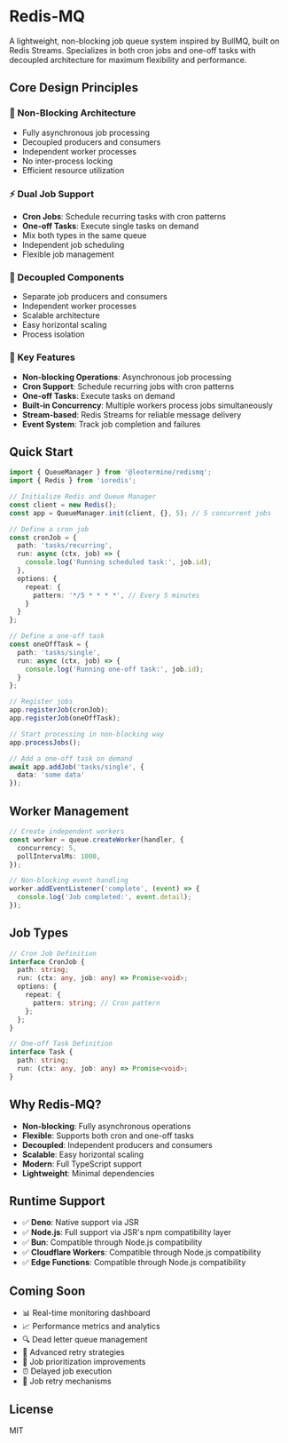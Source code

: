 # Redis-MQ

A lightweight, non-blocking job queue system inspired by BullMQ, built on Redis Streams. Specializes in both cron jobs and one-off tasks with decoupled architecture for maximum flexibility and performance.

## Core Design Principles

### 🎯 Non-Blocking Architecture
- Fully asynchronous job processing
- Decoupled producers and consumers
- Independent worker processes
- No inter-process locking
- Efficient resource utilization

### ⚡ Dual Job Support
- **Cron Jobs**: Schedule recurring tasks with cron patterns
- **One-off Tasks**: Execute single tasks on demand
- Mix both types in the same queue
- Independent job scheduling
- Flexible job management

### 🔄 Decoupled Components
- Separate job producers and consumers
- Independent worker processes
- Scalable architecture
- Easy horizontal scaling
- Process isolation

### 🚀 Key Features
- **Non-blocking Operations**: Asynchronous job processing
- **Cron Support**: Schedule recurring jobs with cron patterns
- **One-off Tasks**: Execute tasks on demand
- **Built-in Concurrency**: Multiple workers process jobs simultaneously
- **Stream-based**: Redis Streams for reliable message delivery
- **Event System**: Track job completion and failures

## Quick Start

```typescript
import { QueueManager } from '@leotermine/redismq';
import { Redis } from 'ioredis';

// Initialize Redis and Queue Manager
const client = new Redis();
const app = QueueManager.init(client, {}, 5); // 5 concurrent jobs

// Define a cron job
const cronJob = {
  path: 'tasks/recurring',
  run: async (ctx, job) => {
    console.log('Running scheduled task:', job.id);
  },
  options: {
    repeat: {
      pattern: '*/5 * * * *', // Every 5 minutes
    }
  }
};

// Define a one-off task
const oneOffTask = {
  path: 'tasks/single',
  run: async (ctx, job) => {
    console.log('Running one-off task:', job.id);
  }
};

// Register jobs
app.registerJob(cronJob);
app.registerJob(oneOffTask);

// Start processing in non-blocking way
app.processJobs();

// Add a one-off task on demand
await app.addJob('tasks/single', { 
  data: 'some data'
});
```

## Worker Management

```typescript
// Create independent workers
const worker = queue.createWorker(handler, {
  concurrency: 5,
  pollIntervalMs: 1000,
});

// Non-blocking event handling
worker.addEventListener('complete', (event) => {
  console.log('Job completed:', event.detail);
});
```

## Job Types

```typescript
// Cron Job Definition
interface CronJob {
  path: string;
  run: (ctx: any, job: any) => Promise<void>;
  options: {
    repeat: {
      pattern: string; // Cron pattern
    };
  };
}

// One-off Task Definition
interface Task {
  path: string;
  run: (ctx: any, job: any) => Promise<void>;
}
```

## Why Redis-MQ?

- **Non-blocking**: Fully asynchronous operations
- **Flexible**: Supports both cron and one-off tasks
- **Decoupled**: Independent producers and consumers
- **Scalable**: Easy horizontal scaling
- **Modern**: Full TypeScript support
- **Lightweight**: Minimal dependencies

## Runtime Support

- ✅ **Deno**: Native support via JSR
- ✅ **Node.js**: Full support via JSR's npm compatibility layer
- ✅ **Bun**: Compatible through Node.js compatibility
- ✅ **Cloudflare Workers**: Compatible through Node.js compatibility
- ✅ **Edge Functions**: Compatible through Node.js compatibility

## Coming Soon
- 📊 Real-time monitoring dashboard
- 📈 Performance metrics and analytics
- 🔍 Dead letter queue management
- 🔄 Advanced retry strategies
- 🎯 Job prioritization improvements
- ⏰ Delayed job execution
- 🔁 Job retry mechanisms

## License

MIT
